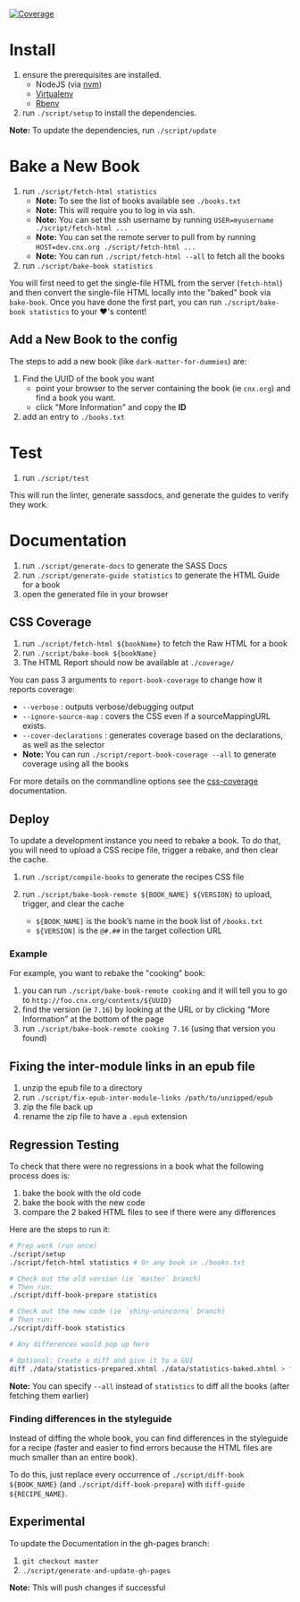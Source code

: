 [![Coverage][codecov-image]][codecov-url]

# Install

1. ensure the prerequisites are installed.
   - NodeJS (via [nvm](https://github.com/creationix/nvm))
   - [Virtualenv](https://virtualenv.pypa.io/en/stable/installation/)
   - [Rbenv](https://github.com/rbenv/rbenv#installation)
1. run `./script/setup` to install the dependencies.

**Note:** To update the dependencies, run `./script/update`

# Bake a New Book

1. run `./script/fetch-html statistics`
   - **Note:** To see the list of books available see `./books.txt`
   - **Note:** This will require you to log in via ssh.
   - **Note:** You can set the ssh username by running `USER=myusername ./script/fetch-html ...`
   - **Note:** You can set the remote server to pull from by running `HOST=dev.cnx.org ./script/fetch-html ...`
   - **Note:** You can run `./script/fetch-html --all` to fetch all the books
1. run `./script/bake-book statistics`

You will first need to get the single-file HTML from the server (`fetch-html`) and then convert the single-file HTML locally into the "baked" book via `bake-book`. Once you have done the first part, you can run `./script/bake-book statistics` to your :heart:'s content!


## Add a New Book to the config

The steps to add a new book (like `dark-matter-for-dummies`) are:

1. Find the UUID of the book you want
   - point your browser to the server containing the book (ie `cnx.org`) and find a book you want.
   - click "More Information" and copy the **ID**
1. add an entry to `./books.txt`


# Test

1. run `./script/test`

This will run the linter, generate sassdocs, and generate the guides to verify they work.

# Documentation

1. run `./script/generate-docs` to generate the SASS Docs
1. run `./script/generate-guide statistics` to generate the HTML Guide for a book
1. open the generated file in your browser

## CSS Coverage

1. run `./script/fetch-html ${bookName}` to fetch the Raw HTML for a book
1. run `./script/bake-book ${bookName}`
1. The HTML Report should now be available at `./coverage/`

You can pass 3 arguments to `report-book-coverage` to change how it reports coverage:

- `--verbose` : outputs verbose/debugging output
- `--ignore-source-map` : covers the CSS even if a sourceMappingURL exists.
- `--cover-declarations` : generates coverage based on the declarations, as well as the selector
- **Note:** You can run `./script/report-book-coverage --all` to generate coverage using all the books

For more details on the commandline options see the [css-coverage](https://www.npmjs.com/package/css-coverage#commandline-options) documentation.


## Deploy

To update a development instance you need to rebake a book.
To do that, you will need to upload a CSS recipe file, trigger a rebake, and then clear the cache.

1. run `./script/compile-books` to generate the recipes CSS file
1. run `./script/bake-book-remote ${BOOK_NAME} ${VERSION}` to upload, trigger, and clear the cache

   - `${BOOK_NAME]` is the book’s name in the book list of `/books.txt`
   - `${VERSION]` is the `@#.##` in the target collection URL

### Example

For example, you want to rebake the "cooking" book:

1. you can run `./script/bake-book-remote cooking` and it will tell you to go to `http://foo.cnx.org/contents/${UUID}`
1. find the version (ie `7.16`) by looking at the URL or by clicking “More Information” at the bottom of the page
1. run `./script/bake-book-remote cooking 7.16` (using that version you found)


## Fixing the inter-module links in an epub file

1. unzip the epub file to a directory
1. run `./script/fix-epub-inter-module-links /path/to/unzipped/epub`
1. zip the file back up
1. rename the zip file to have a `.epub` extension

## Regression Testing

To check that there were no regressions in a book what the following process does is:

1. bake the book with the old code
1. bake the book with the new code
1. compare the 2 baked HTML files to see if there were any differences

Here are the steps to run it:

```sh
# Prep work (run once)
./script/setup
./script/fetch-html statistics # Or any book in ./books.txt

# Check out the old version (ie `master` branch)
# Then run:
./script/diff-book-prepare statistics

# Check out the new code (ie `shiny-unincorns` branch)
# Then run:
./script/diff-book statistics

# Any differences would pop up here

# Optional: Create a diff and give it to a GUI
diff ./data/statistics-prepared.xhtml ./data/statistics-baked.xhtml > foo.diff
```

**Note:** You can specify `--all` instead of `statistics` to diff all the books (after fetching them earlier)

### Finding differences in the styleguide

Instead of diffing the whole book, you can find differences in the styleguide for a recipe (faster and easier to find errors because the HTML files are much smaller than an entire book).

To do this, just replace every occurrence of `./script/diff-book ${BOOK_NAME}` (and `./script/diff-book-prepare`) with `diff-guide ${RECIPE_NAME}`.


## Experimental

To update the Documentation in the gh-pages branch:

1. `git checkout master`
1. `./script/generate-and-update-gh-pages`

**Note:** This will push changes if successful


[codecov-image]: https://img.shields.io/codecov/c/github/connexions/cnx-recipes.svg
[codecov-url]: https://codecov.io/gh/Connexions/cnx-recipes
